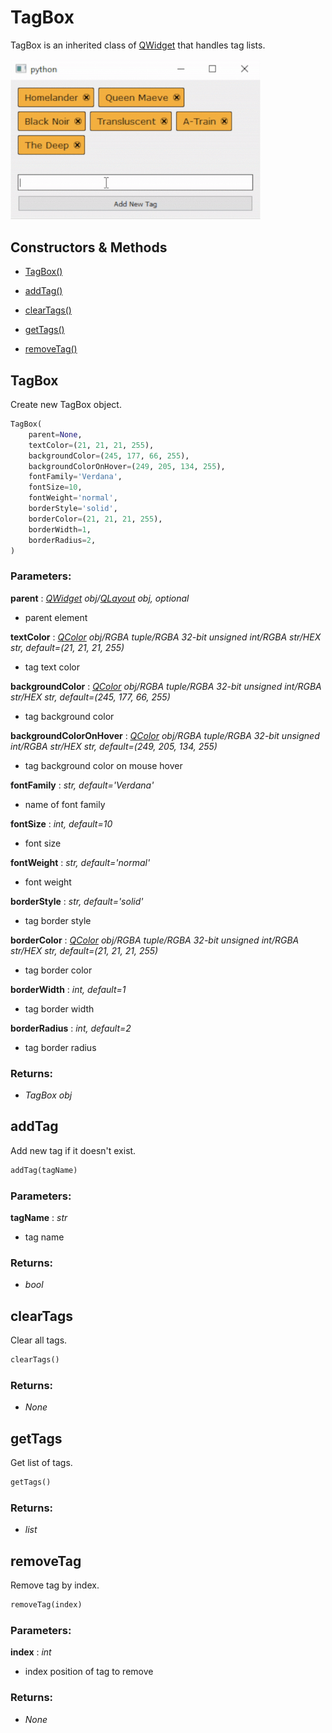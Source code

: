 # TagBox

TagBox is an inherited class of [QWidget](https://doc.qt.io/qtforpython-5/PySide2/QtWidgets/QWidget.html) that handles tag lists.

<img alt="TagBox Example" src="../img/TagBoxExample.gif" width="400"/>

## Constructors & Methods

- [TagBox()](#tagbox-1)

- [addTag()](#addtag)

- [clearTags()](#cleartags)

- [getTags()](#gettags)

- [removeTag()](#removetag)



## TagBox

Create new TagBox object.

```python
TagBox(
    parent=None,
    textColor=(21, 21, 21, 255),
    backgroundColor=(245, 177, 66, 255),
    backgroundColorOnHover=(249, 205, 134, 255),
    fontFamily='Verdana',
    fontSize=10,
    fontWeight='normal',
    borderStyle='solid',
    borderColor=(21, 21, 21, 255),
    borderWidth=1,
    borderRadius=2,
)
```

### Parameters:

**parent** : *[QWidget](https://doc.qt.io/qtforpython-5/PySide2/QtWidgets/QWidget.html) obj/[QLayout](https://doc.qt.io/qtforpython-5/PySide2/QtWidgets/QLayout.html) obj, optional*
- parent element

**textColor** : *[QColor](https://doc.qt.io/qtforpython-5/PySide2/QtGui/QColor.html) obj/RGBA tuple/RGBA 32-bit unsigned int/RGBA str/HEX str, default=(21, 21, 21, 255)*
- tag text color

**backgroundColor** : *[QColor](https://doc.qt.io/qtforpython-5/PySide2/QtGui/QColor.html) obj/RGBA tuple/RGBA 32-bit unsigned int/RGBA str/HEX str, default=(245, 177, 66, 255)*
- tag background color

**backgroundColorOnHover** : *[QColor](https://doc.qt.io/qtforpython-5/PySide2/QtGui/QColor.html) obj/RGBA tuple/RGBA 32-bit unsigned int/RGBA str/HEX str, default=(249, 205, 134, 255)*
- tag background color on mouse hover

**fontFamily** : *str, default='Verdana'*
- name of font family

**fontSize** : *int, default=10*
- font size

**fontWeight** : *str, default='normal'*
- font weight

**borderStyle** : *str, default='solid'*
- tag border style

**borderColor** : *[QColor](https://doc.qt.io/qtforpython-5/PySide2/QtGui/QColor.html) obj/RGBA tuple/RGBA 32-bit unsigned int/RGBA str/HEX str, default=(21, 21, 21, 255)*
- tag border color

**borderWidth** : *int, default=1*
- tag border width

**borderRadius** : *int, default=2*
- tag border radius

### Returns:
- *TagBox obj*

## addTag

Add new tag if it doesn't exist.

```python
addTag(tagName)
```

### Parameters:

**tagName** : *str*
- tag name

### Returns:
- *bool*

## clearTags

Clear all tags.

```python
clearTags()
```

### Returns:
- *None*

## getTags

Get list of tags.

```python
getTags()
```

### Returns:
- *list*

## removeTag

Remove tag by index.

```python
removeTag(index)
```

### Parameters:

**index** : *int*
- index position of tag to remove

### Returns:
- *None*

